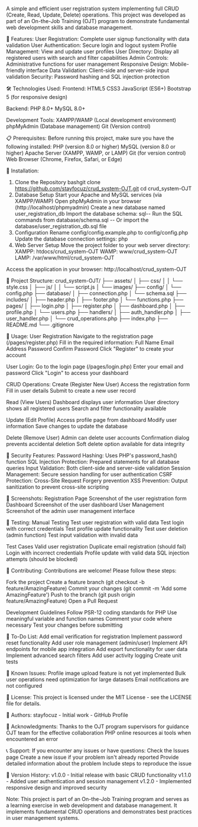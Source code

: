 A simple and efficient user registration system implementing full CRUD (Create, Read, Update, Delete) operations. This project was developed as part of an On-the-Job Training (OJT) program to demonstrate fundamental web development skills and database management.

🚀 Features:
User Registration: Complete user signup functionality with data validation
User Authentication: Secure login and logout system
Profile Management: View and update user profiles
User Directory: Display all registered users with search and filter capabilities
Admin Controls: Administrative functions for user management
Responsive Design: Mobile-friendly interface
Data Validation: Client-side and server-side input validation
Security: Password hashing and SQL injection protection

🛠️ Technologies Used:
Frontend:
HTML5
CSS3
JavaScript (ES6+)
Bootstrap 5 (for responsive design)

Backend:
PHP 8.0+
MySQL 8.0+

Development Tools:
XAMPP/WAMP (Local development environment)
phpMyAdmin (Database management)
Git (Version control)

📋 Prerequisites:
Before running this project, make sure you have the following installed:
PHP (version 8.0 or higher)
MySQL (version 8.0 or higher)
Apache Server (XAMPP, WAMP, or LAMP)
Git (for version control)
Web Browser (Chrome, Firefox, Safari, or Edge)

🔧 Installation:
1. Clone the Repository
bashgit clone https://github.com/stayfocuz/crud_system-OJT.git
cd crud_system-OJT
2. Database Setup
Start your Apache and MySQL services (via XAMPP/WAMP)
Open phpMyAdmin in your browser (http://localhost/phpmyadmin)
Create a new database named user_registration_db
Import the database schema:
sql-- Run the SQL commands from database/schema.sql
-- Or import the database/user_registration_db.sql file
3. Configuration
Rename config/config.example.php to config/config.php
Update the database connection settings:
php<?php
define('DB_HOST', 'localhost');
define('DB_NAME', 'user_registration_db');
define('DB_USER', 'root');
define('DB_PASS', '');
define('DB_CHARSET', 'utf8mb4');
?>
4. Web Server Setup
Move the project folder to your web server directory:
XAMPP: htdocs/crud_system-OJT
WAMP: www/crud_system-OJT
LAMP: /var/www/html/crud_system-OJT

Access the application in your browser:
http://localhost/crud_system-OJT

📁 Project Structure:
crud_system-OJT/
├── assets/
│   ├── css/
│   │   └── style.css
│   ├── js/
│   │   └── script.js
│   └── images/
├── config/
│   └── config.php
├── database/
│   ├── connection.php
│   └── schema.sql
├── includes/
│   ├── header.php
│   ├── footer.php
│   └── functions.php
├── pages/
│   ├── login.php
│   ├── register.php
│   ├── dashboard.php
│   ├── profile.php
│   └── users.php
├── handlers/
│   ├── auth_handler.php
│   ├── user_handler.php
│   └── crud_operations.php
├── index.php
├── README.md
└── .gitignore

🎯 Usage:
User Registration
Navigate to the registration page (/pages/register.php)
Fill in the required information:
Full Name
Email Address
Password
Confirm Password
Click "Register" to create your account

User Login:
Go to the login page (/pages/login.php)
Enter your email and password
Click "Login" to access your dashboard

CRUD Operations:
Create (Register New User)
Access the registration form
Fill in user details
Submit to create a new user record

Read (View Users)
Dashboard displays user information
User directory shows all registered users
Search and filter functionality available

Update (Edit Profile)
Access profile page from dashboard
Modify user information
Save changes to update the database

Delete (Remove User)
Admin can delete user accounts
Confirmation dialog prevents accidental deletion
Soft delete option available for data integrity

🔐 Security Features:
Password Hashing: Uses PHP's password_hash() function
SQL Injection Protection: Prepared statements for all database queries
Input Validation: Both client-side and server-side validation
Session Management: Secure session handling for user authentication
CSRF Protection: Cross-Site Request Forgery prevention
XSS Prevention: Output sanitization to prevent cross-site scripting

🎨 Screenshots:
Registration Page
Screenshot of the user registration form
Dashboard
Screenshot of the user dashboard
User Management
Screenshot of the admin user management interface

🧪 Testing:
Manual Testing
Test user registration with valid data
Test login with correct credentials
Test profile update functionality
Test user deletion (admin function)
Test input validation with invalid data

Test Cases
Valid user registration
Duplicate email registration (should fail)
Login with incorrect credentials
Profile update with valid data
SQL injection attempts (should be blocked)

🤝 Contributing:
Contributions are welcome! Please follow these steps:

Fork the project
Create a feature branch (git checkout -b feature/AmazingFeature)
Commit your changes (git commit -m 'Add some AmazingFeature')
Push to the branch (git push origin feature/AmazingFeature)
Open a Pull Request

Development Guidelines
Follow PSR-12 coding standards for PHP
Use meaningful variable and function names
Comment your code where necessary
Test your changes before submitting

📝 To-Do List:
 Add email verification for registration
 Implement password reset functionality
 Add user role management (admin/user)
 Implement API endpoints for mobile app integration
 Add export functionality for user data
 Implement advanced search filters
 Add user activity logging
 Create unit tests

🐛 Known Issues:
Profile image upload feature is not yet implemented
Bulk user operations need optimization for large datasets
Email notifications are not configured

📄 License:
This project is licensed under the MIT License - see the LICENSE file for details.

👥 Authors:
stayfocuz - Initial work - GitHub Profile

🙏 Acknowledgments:
Thanks to the OJT program supervisors for guidance
OJT team for the effective collaboration
PHP online resources
ai tools when encountered an error

📞 Support:
If you encounter any issues or have questions:
Check the Issues page
Create a new issue if your problem isn't already reported
Provide detailed information about the problem
Include steps to reproduce the issue

🔄 Version History:
v1.0.0 - Initial release with basic CRUD functionality
v1.1.0 - Added user authentication and session management
v1.2.0 - Implemented responsive design and improved security


Note: This project is part of an On-the-Job Training program and serves as a learning exercise in web development and database management. It implements fundamental CRUD operations and demonstrates best practices in user management systems.
